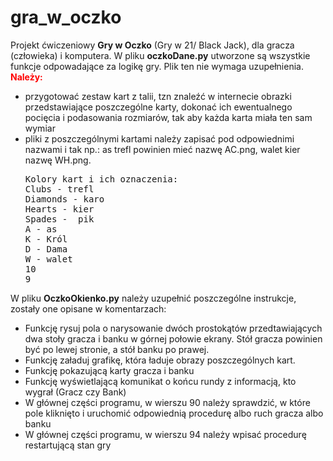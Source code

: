 # gra_w_oczko
Projekt ćwiczeniowy <b>Gry w Oczko</b> (Gry w 21/ Black Jack), dla gracza (człowieka) i komputera.
W pliku <b>oczkoDane.py</b> utworzone są wszystkie funkcje odpowadające za logikę gry. Plik ten nie wymaga uzupełnienia.
<B><font color ="red">Należy:</font> </b>
<ul>
<li>przygotować zestaw kart z talii, tzn znaleźć w internecie obrazki przedstawiające poszczególne karty, dokonać ich ewentualnego pocięcia i podasowania rozmiarów, tak aby każda
karta miała ten sam wymiar</li>
<li>pliki z poszczególnymi kartami należy zapisać pod odpowiednimi nazwami i tak np.: as trefl powinien mieć nazwę AC.png, walet kier nazwę WH.png.
<pre>
Kolory kart i ich oznaczenia:
Clubs - trefl
Diamonds - karo
Hearts - kier
Spades -  pik 
A - as
K - Król
D - Dama
W - walet
10
9
</pre>
</li>
</ul>

W pliku <b>OczkoOkienko.py</b> należy uzupełnić poszczególne instrukcje, zostały one opisane w komentarzach:
<ul>
<li>Funkcję rysuj pola o narysowanie dwóch prostokątów przedtawiających dwa stoły gracza i banku w górnej połowie ekrany.
Stół gracza powinien być po lewej stronie, a stół banku po prawej.</li>
<li>Funkcję załaduj grafikę, która ładuje obrazy poszczególnych kart.</li>
<li>Funkcję pokazującą karty gracza i banku</li>
<li>Funkcję wyświetlającą komunikat o końcu rundy z informacją, kto wygrał (Gracz czy Bank)</li>
<li>W głównej części programu, w wierszu 90 należy sprawdzić, w które pole kliknięto i uruchomić odpowiednią procedurę albo ruch gracza albo banku</li>
<li>W głównej części programu, w wierszu 94 należy wpisać procedurę restartującą stan gry</li>

</ul>
